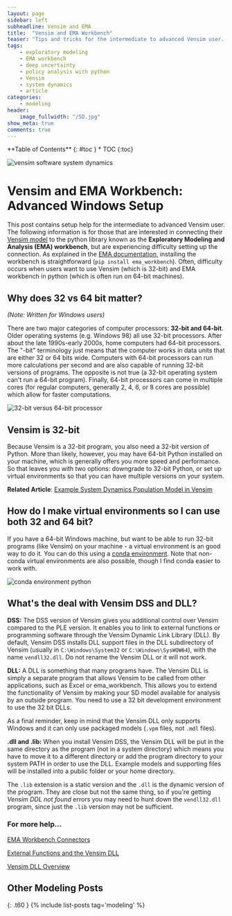 ```yaml
---
layout: page
sidebar: left
subheadline: Vensim and EMA 
title:  "Vensim and EMA Workbench"
teaser: "Tips and tricks for the intermediate to advanced Vensim user. Covers connecting quantitative models to the exploratory modeling analysis (EMA workbench) tool."
tags:
    - exploratory modeling
    - EMA workbench
    - deep uncertainty
    - policy analysis with python
    - Vensim
    - system dynamics
    - article
categories:
    - modeling
header:
    image_fullwidth: "/SD.jpg"
show_meta: true
comments: true
---
```


<div class="panel radius" markdown="1">
**Table of Contents**
{: #toc }
*  TOC
{:toc}
</div>

![vensim software system dynamics]({{site.baseurl}}/images/vensim.jpg)

# Vensim and EMA Workbench: Advanced Windows Setup
This post contains setup help for the intermediate to advanced Vensim user. The following information is for those that are interested in connecting their  [Vensim model](https://vensim.com/vensim-software/) to the python library known as the **Exploratory Modeling and Analysis (EMA) workbench**, but are experiencing difficulty setting up the connection. As explained in the [EMA documentation](https://emaworkbench.readthedocs.io/en/latest/installation.html), installing the workbench is straightforward (``pip install ema_workbench``). Often, difficulty occurs when users want to use Vensim (which is 32-bit) and EMA workbench in python (which is often run on 64-bit machines).


## Why does 32 vs 64 bit matter?
*(Note: Written for Windows users)*

There are two major categories of computer processors: **32-bit and 64-bit**. Older operating systems (e.g. Windows 98) all use 32-bit processors. After about the late 1990s-early 2000s, home computers had 64-bit processors. The \"-bit\" terminology just means that the computer works in data units that are either 32 or 64 bits wide. Computers with 64-bit processors can run more calculations per second and are also capable of running 32-bit versions of programs. The opposite is not true (a 32-bit operating system can\'t run a 64-bit program). Finally, 64-bit processors can come in multiple cores (for regular computers, generally 2, 4, 6, or 8 cores are possible) which allow for faster computations.

![32-bit versus 64-bit processor]({{site.baseurl}}/images/processor-32-vs-64.jpg)

## Vensim is 32-bit
Because Vensim is a 32-bit program, you also need a 32-bit version of Python. More than likely, however, you may have 64-bit Python installed on your machine, which is generally offers you more speed and performance. So that leaves you with two options: downgrade to 32-bit Python, or set up virtual environments so that you can have multiple versions on your system.

**Related Article**: [Example System Dynamics Population Model in Vensim](/system-dynamics-population)


## How do I make virtual environments so I can use both 32 and 64 bit?
If you have a 64-bit Windows machine, but want to be able to run 32-bit programs (like Vensim) on your machine - a virtual environment is an good way to do it. You can do this using a [conda environment](https://docs.conda.io/projects/conda/en/latest/user-guide/tasks/manage-environments.html). Note that non-conda virtual environments are also possible, though I find conda easier to work with.

![conda environment python]({{site.baseurl}}/images/conda-env.jpg)

## What\'s the deal with Vensim DSS and DLL?
__DSS:__ The DSS version of Vensim gives you additional control over Vensim compared to the PLE version. It enables you to link to external functions or programming software through the Vensim Dynamic Link Library (DLL). By default, Vensim DSS installs DLL support files in the DLL subdirectory of Vensim (usually in ``C:\Windows\System32`` or ``C:\Windows\SysWOW64``), with the name ``vendll32.dll``. Do not rename the Vensim DLL or it will not work.

__DLL:__ A DLL is something that many programs have. The Vensim DLL is simply a separate program that allows Vensim to be called from other applications, such as Excel or ema_workbench. This allows you to extend the functionality of Vensim by making your SD model available for analysis by an outside program. You need to use a 32 bit development environment to use the 32 bit DLLs.

As a final reminder, keep in mind that the Vensim DLL only supports Windows and it can only use packaged models (``.vpm`` files, not ``.mdl`` files).

__.dll and .lib:__ When you install Vensim DSS, the Vensim DLL will be put in the same directory as the program (not in a system directory) which means you have to move it to a different directory or add the program directory to your system PATH in order to use the DLL. Example models and supporting files will be installed into a public folder or your home directory.

The ``.lib`` extension is a static version and the ``.dll`` is the dynamic version of the program. They are close but not the same thing, so if you\'re getting *Vensim DDL not found* errors you may need to hunt down the ``vendll32.dll`` program, since just the ``.lib`` version may not be sufficient.


### For more help...
[EMA Workbench Connectors](https://emaworkbench.readthedocs.io/en/stable/ema_documentation/connectors/vensimDLLwrapper.html)

[External Functions and the Vensim DLL](https://www.vensim.com/documentation/index.html?25845.htm)

[Vensim DLL Overview](hhttps://www.vensim.com/documentation/index.html?dss_dll.htm)

## Other Modeling Posts
{: .t60 }
{% include list-posts tag='modeling' %}
